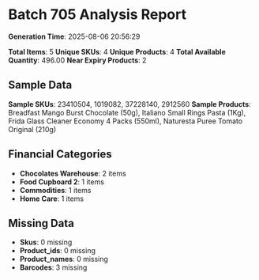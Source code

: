 # Batch 705 Analysis Report

**Generation Time**: 2025-08-06 20:56:29

**Total Items**: 5
**Unique SKUs**: 4
**Unique Products**: 4
**Total Available Quantity**: 496.00
**Near Expiry Products**: 2

## Sample Data
**Sample SKUs**: 23410504, 1019082, 37228140, 2912560
**Sample Products**: Breadfast Mango Burst Chocolate (50g), Italiano Small Rings Pasta (1Kg), Frida Glass Cleaner Economy 4 Packs (550ml), Naturesta Puree Tomato Original (210g)

## Financial Categories
- **Chocolates Warehouse**: 2 items
- **Food Cupboard 2**: 1 items
- **Commodities**: 1 items
- **Home Care**: 1 items

## Missing Data
- **Skus**: 0 missing
- **Product_ids**: 0 missing
- **Product_names**: 0 missing
- **Barcodes**: 3 missing
